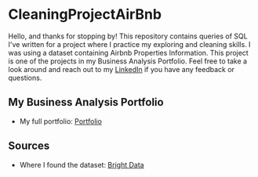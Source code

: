# CleaningProjectAirBnb

Hello, and thanks for stopping by! This repository contains queries of SQL I've written for a project where I practice my exploring and cleaning skills. I was using a dataset containing Airbnb Properties Information. This project is one of the projects in my Business Analysis Portfolio. Feel free to take a look around and reach out to my [LinkedIn](https://www.linkedin.com/in/gianghdo/) if you have any feedback or questions.

## My Business Analysis Portfolio
* My full portfolio: [Portfolio](https://idyllic-conkies-10d4b2.netlify.app)

## Sources
* Where I found the dataset: [Bright Data](https://brightdata.com/cp/datasets/browse/gd_ld7ll037kqy322v05?id=hl_a5ec4928&tab=sample)




